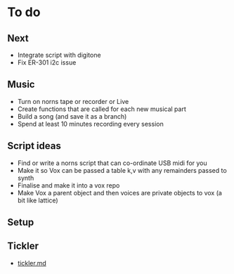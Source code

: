 # To do

## Next
- Integrate script with digitone
- Fix ER-301 i2c issue

## Music
- Turn on norns tape or recorder or Live
- Create functions that are called for each new musical part
- Build a song (and save it as a branch)
- Spend at least 10 minutes recording every session

## Script ideas
- Find or write a norns script that can co-ordinate USB midi for you
- Make it so Vox can be passed a table k,v with any remainders passed to synth
- Finalise and make it into a vox repo
- Make Vox a parent object and then voices are private objects to vox (a bit like lattice) 

## Setup


## Tickler
- [tickler.md](../main/tickler.md)
